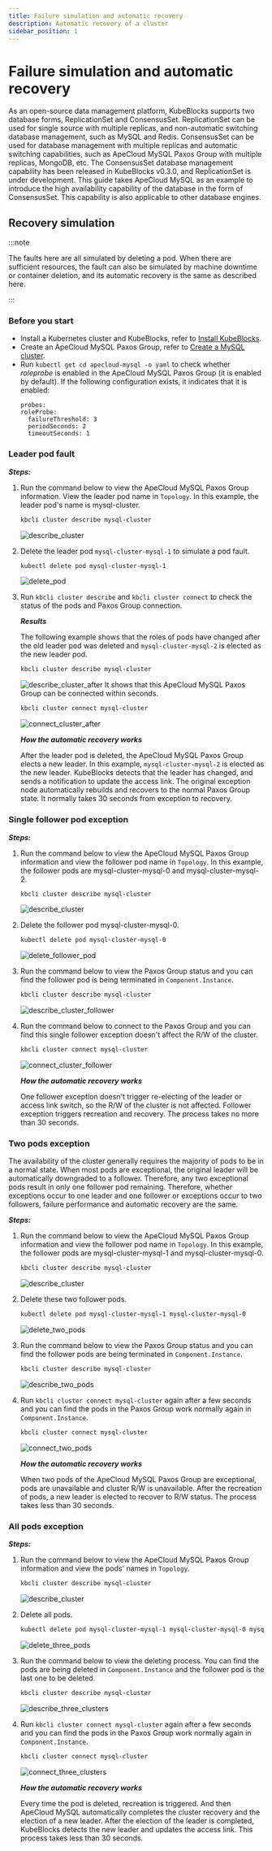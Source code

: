 ```yaml
---
title: Failure simulation and automatic recovery
description: Automatic recovery of a cluster
sidebar_position: 1
---
```


# Failure simulation and automatic recovery

As an open-source data management platform, KubeBlocks supports two database forms, ReplicationSet and ConsensusSet. ReplicationSet can be used for single source with multiple replicas, and non-automatic switching database management, such as MySQL and Redis. ConsensusSet can be used for database management with multiple replicas and automatic switching capabilities, such as ApeCloud MySQL Paxos Group with multiple replicas, MongoDB, etc. The ConsensusSet database management capability has been released in KubeBlocks v0.3.0, and ReplicationSet is under development. This guide takes ApeCloud MySQL as an example to introduce the high availability capability of the database in the form of ConsensusSet. This capability is also applicable to other database engines.

## Recovery simulation

:::note

The faults here are all simulated by deleting a pod. When there are sufficient resources, the fault can also be simulated by machine downtime or container deletion, and its automatic recovery is the same as described here.

:::

### Before you start

* Install a Kubernetes cluster and KubeBlocks, refer to [Install KubeBlocks](./../../installation/install-and-uninstall-kbcli-and-kubeblocks.md).
* Create an ApeCloud MySQL Paxos Group, refer to [Create a MySQL cluster](./../cluster-management/create-and-connect-a-mysql-cluster.md).
* Run `kubectl get cd apecloud-mysql -o yaml` to check whether _roleprobe_ is enabled in the ApeCloud MySQL Paxos Group (it is enabled by default). If the following configuration exists, it indicates that it is enabled:
  ```
  probes:
  roleProbe:
    failureThreshold: 3
    periodSeconds: 2
    timeoutSeconds: 1
  ```


### Leader pod fault

***Steps:***

1. Run the command below to view the ApeCloud MySQL Paxos Group information. View the leader pod name in `Topology`. In this example, the leader pod's name is mysql-cluster.
    ```bash
    kbcli cluster describe mysql-cluster
    ```
    ![describe_cluster](./../../../img/failure_simulation_describe_cluster.png)
2. Delete the leader pod `mysql-cluster-mysql-1` to simulate a pod fault.
    ```bash
    kubectl delete pod mysql-cluster-mysql-1
    ```

    ![delete_pod](./../../../img/failure_simulation_delete_pod.png)
3. Run `kbcli cluster describe` and `kbcli cluster connect` to check the status of the pods and Paxos Group connection.
   
    ***Results***

    The following example shows that the roles of pods have changed after the old leader pod was deleted and `mysql-cluster-mysql-2` is elected as the new leader pod.
    ```bash
    kbcli cluster describe mysql-cluster
    ```
    ![describe_cluster_after](./../../../img/failure_simulation_describe_cluster_after.png)
    It shows that this ApeCloud MySQL Paxos Group can be connected within seconds.
    ```bash
    kbcli cluster connect mysql-cluster
    ```
    ![connect_cluster_after](./../../../img/failure_simulation_connect_cluster_after.png)

   ***How the automatic recovery works***

   After the leader pod is deleted, the ApeCloud MySQL Paxos Group elects a new leader. In this example, `mysql-cluster-mysql-2` is elected as the new leader. KubeBlocks detects that the leader has changed, and sends a notification to update the access link. The original exception node automatically rebuilds and recovers to the normal Paxos Group state. It normally takes 30 seconds from exception to recovery.

### Single follower pod exception

***Steps:***

1. Run the command below to view the ApeCloud MySQL Paxos Group information and view the follower pod name in `Topology`. In this example, the follower pods are mysql-cluster-mysql-0 and mysql-cluster-mysql-2.
    ```bash
    kbcli cluster describe mysql-cluster
    ```
    ![describe_cluster](./../../../img/failure_simulation_describe_cluster.png)
2. Delete the follower pod mysql-cluster-mysql-0.
    ```bash
    kubectl delete pod mysql-cluster-mysql-0
    ```

    ![delete_follower_pod](./../../../img/failure_simulation_delete_follower_pod.png)
3. Run the command below to view the Paxos Group status and you can find the follower pod is being terminated in `Component.Instance`.
    ```bash
    kbcli cluster describe mysql-cluster
    ```

    ![describe_cluster_follower](./../../../img/failure_simulation_describe_cluster_follower.png)
4. Run the command below to connect to the Paxos Group and you can find this single follower exception doesn't affect the R/W of the cluster.
    ```bash
    kbcli cluster connect mysql-cluster
    ```

    ![connect_cluster_follower](./../../../img/failure_simulation_connect_cluster_follower.png)

   ***How the automatic recovery works***

   One follower exception doesn't trigger re-electing of the leader or access link switch, so the R/W of the cluster is not affected. Follower exception triggers recreation and recovery. The process takes no more than 30 seconds. 

### Two pods exception

The availability of the cluster generally requires the majority of pods to be in a normal state. When most pods are exceptional, the original leader will be automatically downgraded to a follower. Therefore, any two exceptional pods result in only one follower pod remaining. 
Therefore, whether exceptions occur to one leader and one follower or exceptions occur to two followers, failure performance and automatic recovery are the same. 

***Steps:***

1. Run the command below to view the ApeCloud MySQL Paxos Group information and view the follower pod name in `Topology`. In this example, the follower pods are mysql-cluster-mysql-1 and mysql-cluster-mysql-0.
    ```bash
    kbcli cluster describe mysql-cluster
    ```
    ![describe_cluster](./../../../img/failure_simulation_describe_cluster_2.png)
2. Delete these two follower pods.
    ```bash
    kubectl delete pod mysql-cluster-mysql-1 mysql-cluster-mysql-0
    ```

    ![delete_two_pods](./../../../img/failure_simulation_delete_two_pods.png)
3. Run the command below to view the Paxos Group status and you can find the follower pods are being terminated in `Component.Instance`.
    ```bash
    kbcli cluster describe mysql-cluster
    ```

    ![describe_two_pods](./../../../img/failure_simulation_describe_two_pods.png)
4. Run `kbcli cluster connect mysql-cluster` again after a few seconds and you can find the pods in the Paxos Group work normally again in `Component.Instance`.
    ```bash
    kbcli cluster connect mysql-cluster
    ```

    ![connect_two_pods](./../../../img/failure_simulation_connect_two_pods.png)

   ***How the automatic recovery works***

   When two pods of the ApeCloud MySQL Paxos Group are exceptional, pods are unavailable and cluster R/W is unavailable. After the recreation of pods, a new leader is elected to recover to R/W status. The process takes less than 30 seconds.

### All pods exception

***Steps:***

1. Run the command below to view the ApeCloud MySQL Paxos Group information and view the pods' names in `Topology`.
    ```bash
    kbcli cluster describe mysql-cluster
    ```
    ![describe_cluster](./../../../img/failure_simulation_describe_cluster.png)
2. Delete all pods.
    ```bash
    kubectl delete pod mysql-cluster-mysql-1 mysql-cluster-mysql-0 mysql-cluster-mysql-2
    ```

    ![delete_three_pods](./../../../img/failure_simulation_delete_three_pods.png)
3. Run the command below to view the deleting process. You can find the pods are being deleted in `Component.Instance` and the follower pod is the last one to be deleted.
    ```bash
    kbcli cluster describe mysql-cluster
    ```

    ![describe_three_clusters](./../../../img/failure_simulation_describe_three_pods.png)
4. Run `kbcli cluster connect mysql-cluster` again after a few seconds and you can find the pods in the Paxos Group work normally again in `Component.Instance`.
    ```bash
    kbcli cluster connect mysql-cluster
    ```

    ![connect_three_clusters](./../../../img/failure_simulation_connect_three_pods.png)

   ***How the automatic recovery works***

   Every time the pod is deleted, recreation is triggered. And then ApeCloud MySQL automatically completes the cluster recovery and the election of a new leader. After the election of the leader is completed, KubeBlocks detects the new leader and updates the access link. This process takes less than 30 seconds.

